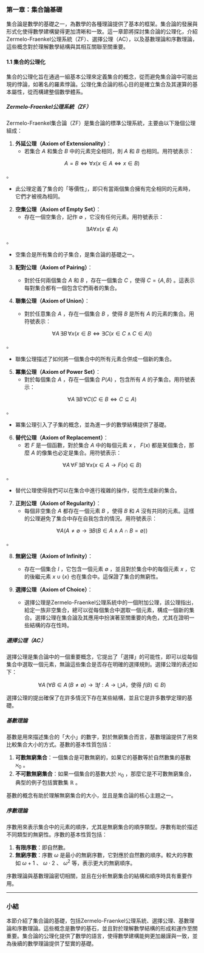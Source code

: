 ### 第一章：集合論基礎

集合論是數學的基礎之一，為數學的各種理論提供了基本的框架。集合論的發展與形式化使得數學建構變得更加清晰和一致。這一章節將探討集合論的公理化，介紹Zermelo-Fraenkel公理系統（ZF）、選擇公理（AC），以及基數理論和序數理論，這些概念對於理解數學結構與其相互關聯至關重要。

#### 1.1 集合的公理化

集合的公理化旨在通過一組基本公理來定義集合的概念，從而避免集合論中可能出現的悖論，如著名的羅素悖論。公理化集合論的核心目的是確立集合及其運算的基本屬性，從而構建整個數學體系。

##### Zermelo-Fraenkel公理系統（ZF）

Zermelo-Fraenkel集合論（ZF）是集合論的標準公理系統，主要由以下幾個公理組成：

1. **外延公理（Axiom of Extensionality）**：
   - 若集合  $`A`$  和集合  $`B`$  中的元素完全相同，則  $`A`$  和  $`B`$  也相同。用符號表示：
```math
A = B \iff \forall x (x \in A \iff x \in B)
```
。
   - 此公理定義了集合的「等價性」，即只有當兩個集合擁有完全相同的元素時，它們才被視為相同。

2. **空集公理（Axiom of Empty Set）**：
   - 存在一個空集合，記作  $`\emptyset`$ ，它沒有任何元素。用符號表示：
```math
\exists A \forall x (x \notin A)
```
。
   - 空集合是所有集合的子集合，是集合論的基礎之一。

3. **配對公理（Axiom of Pairing）**：
   - 對於任何兩個集合  $`A`$  和  $`B`$ ，存在一個集合  $`C`$ ，使得  $`C = \{A, B\}`$ 。這表示每對集合都有一個包含它們兩者的集合。

4. **聯集公理（Axiom of Union）**：
   - 對於任意集合  $`A`$ ，存在一個集合  $`B`$ ，使得  $`B`$  是所有  $`A`$  的元素的集合。用符號表示：
```math
\forall A \, \exists B \, \forall x (x \in B \iff \exists C (x \in C \wedge C \in A))
```
。
   - 聯集公理描述了如何將一個集合中的所有元素合併成一個新的集合。

5. **冪集公理（Axiom of Power Set）**：
   - 對於每個集合  $`A`$ ，存在一個集合  $`P(A)`$ ，包含所有  $`A`$  的子集合。用符號表示：
```math
\forall A \, \exists B \, \forall C (C \in B \iff C \subseteq A)
```
。
   - 冪集公理引入了子集的概念，並為進一步的數學結構提供了基礎。

6. **替代公理（Axiom of Replacement）**：
   - 若  $`F`$  是一個函數，對於集合  $`A`$  中的每個元素  $`x`$ ， $`F(x)`$  都是某個集合，那麼  $`A`$  的像集也必定是集合。用符號表示：
```math
\forall A \, \forall F \, \exists B \, \forall x (x \in A \rightarrow F(x) \in B)
```
。
   - 替代公理使得我們可以在集合中進行複雜的操作，從而生成新的集合。

7. **正則公理（Axiom of Regularity）**：
   - 每個非空集合  $`A`$  都存在一個元素  $`B`$ ，使得  $`B`$  和  $`A`$  沒有共同的元素。這樣的公理避免了集合中存在自我包含的情況。用符號表示：
```math
\forall A (A \neq \emptyset \rightarrow \exists B (B \in A \wedge A \cap B = \emptyset))
```
。

8. **無窮公理（Axiom of Infinity）**：
   - 存在一個集合  $`I`$ ，它包含一個元素  $`\emptyset`$ ，並且對於集合中的每個元素  $`x`$ ，它的後繼元素  $`x \cup \{x\}`$  也在集合中。這保證了集合的無窮性。

9. **選擇公理（Axiom of Choice）**：
   - 選擇公理是Zermelo-Fraenkel公理系統中的一個附加公理，該公理指出，給定一族非空集合，總可以從每個集合中選取一個元素，構成一個新的集合。選擇公理在集合論及其應用中扮演著至關重要的角色，尤其在證明一些結構的存在性時。

##### 選擇公理（AC）

選擇公理是集合論中的一個重要概念，它提出了「選擇」的可能性，即可以從每個集合中選取一個元素，無論這些集合是否存在明確的選擇規則。選擇公理的表述如下：

```math
\forall A \, \left(\forall B \in A \, (B \neq \emptyset) \rightarrow \exists f : A \to \bigcup A \text{，使得 } f(B) \in B \right)
```

選擇公理的提出確保了在許多情況下存在某些結構，並且它是許多數學定理的基礎。

##### 基數理論

基數是用來描述集合的「大小」的數字，對於無窮集合而言，基數理論提供了用來比較集合大小的方式。基數的基本性質包括：

1. **可數無窮集合**：一個集合是可數無窮的，如果它的基數等於自然數集的基數  $`\aleph_0`$ 。
2. **不可數無窮集合**：如果一個集合的基數大於  $`\aleph_0`$ ，那麼它是不可數無窮集合，典型的例子包括實數集  $`\mathbb{R}`$ 。

基數的概念有助於理解無窮集合的大小，並且是集合論的核心主題之一。

##### 序數理論

序數用來表示集合中的元素的順序，尤其是無窮集合的順序類型。序數有助於描述不同類型的無窮性。序數的基本性質包括：

1. **有限序數**：即自然數。
2. **無窮序數**：序數  $`\omega`$  是最小的無窮序數，它對應於自然數的順序。較大的序數如  $`\omega + 1`$ 、 $`\omega \cdot 2`$ 、 $`\omega^2`$  等，表示更大的無窮順序。

序數理論與基數理論密切相關，並且在分析無窮集合的結構和順序時具有重要作用。

---

### 小結

本節介紹了集合論的基礎，包括Zermelo-Fraenkel公理系統、選擇公理、基數理論和序數理論。這些概念是數學的基石，並且對於理解數學結構的形成和運作至關重要。集合論的公理化提供了數學的語言，使得數學建構能夠更加嚴謹與一致，並為後續的數學理論提供了堅實的基礎。
